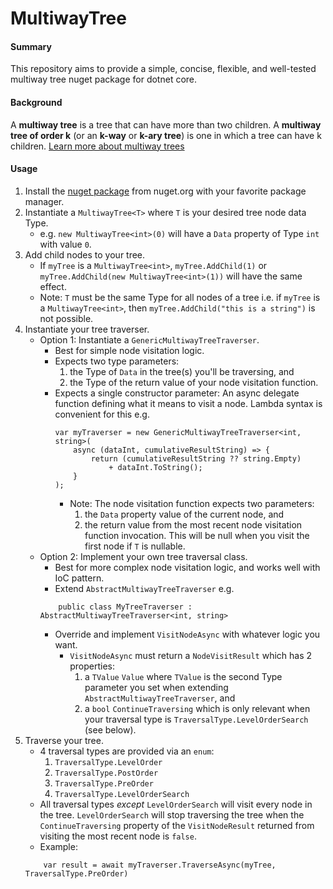 # MultiwayTree

#### Summary
This repository aims to provide a simple, concise, flexible, and well-tested multiway tree nuget package for dotnet core.

#### Background
A **multiway tree** is a tree that can have more than two children. A **multiway tree of order k** (or an **k-way** or **k-ary tree**) is one in which a tree can have k children. [Learn more about multiway trees](https://faculty.cs.niu.edu/~freedman/340/340notes/340multi.htm)

#### Usage
1. Install the [nuget package](https://www.nuget.org/packages/MultiwayTree) from nuget.org with your favorite package manager.
2. Instantiate a `MultiwayTree<T>` where `T` is your desired tree node data Type.
	* e.g. `new MultiwayTree<int>(0)` will have a `Data` property of Type `int` with value `0`.
3. Add child nodes to your tree.
	* If `myTree` is a `MultiwayTree<int>`, `myTree.AddChild(1)` or `myTree.AddChild(new MultiwayTree<int>(1))` will have the same effect.
	* Note: `T` must be the same Type for all nodes of a tree i.e. if `myTree` is a `MultiwayTree<int>`, then `myTree.AddChild("this is a string")` is not possible.
4. Instantiate your tree traverser.
	* Option 1: Instantiate a `GenericMultiwayTreeTraverser`.
		* Best for simple node visitation logic.
		* Expects two type parameters: 
			1) the Type of `Data` in the tree(s) you'll be traversing, and
			2) the Type of the return value of your node visitation function.
		* Expects a single constructor parameter: An async delegate function defining what it means to visit a node. Lambda syntax is convenient for this e.g. 
			```
			var myTraverser = new GenericMultiwayTreeTraverser<int, string>(
				async (dataInt, cumulativeResultString) => {
					return (cumulativeResultString ?? string.Empty) 
						+ dataInt.ToString();
				}
			);
			```
			* Note: The node visitation function expects two parameters: 
				1) the `Data` property value of the current node, and
				2) the return value from the most recent node visitation function invocation. This will be null when you visit the first node if `T` is nullable.
	* Option 2: Implement your own tree traversal class.
		* Best for more complex node visitation logic, and works well with IoC pattern.
		* Extend `AbstractMultiwayTreeTraverser` e.g. 
		```
			public class MyTreeTraverser : AbstractMultiwayTreeTraverser<int, string>
		```
		* Override and implement `VisitNodeAsync` with whatever logic you want.
			* `VisitNodeAsync` must return a `NodeVisitResult` which has 2 properties:
				1) a `TValue`  `Value` where `TValue` is the second Type parameter you set when extending `AbstractMultiwayTreeTraverser`, and
				2) a `bool` `ContinueTraversing` which is only relevant when your traversal type is `TraversalType.LevelOrderSearch` (see below).
5. Traverse your tree.
	* 4 traversal types are provided via an `enum`:
		1. `TraversalType.LevelOrder`
		2. `TraversalType.PostOrder`
		3. `TraversalType.PreOrder`
		4. `TraversalType.LevelOrderSearch`
	* All traversal types *except* `LevelOrderSearch` will visit every node in the tree. `LevelOrderSearch` will stop traversing the tree when the `ContinueTraversing` property of the `VisitNodeResult` returned from visiting the most recent node is `false`.
	* Example:
	```
		var result = await myTraverser.TraverseAsync(myTree, TraversalType.PreOrder)
	```